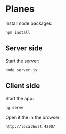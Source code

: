 # Planes

Install node packages:
```
npm install
```

## Server side

Start the server:
```
node server.js
```

## Client side

Start the app:
```
ng serve
```

Open it the in the browser:
```
http://localhost:4200/
```
